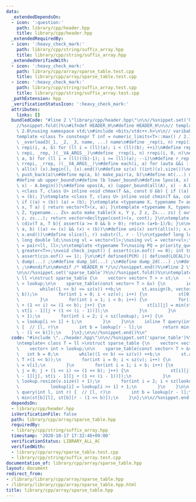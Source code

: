 ```yaml
---
data:
  _extendedDependsOn:
  - icon: ':question:'
    path: library/cpp/header.hpp
    title: library/cpp/header.hpp
  _extendedRequiredBy:
  - icon: ':heavy_check_mark:'
    path: library/cpp/string/suffix_array.hpp
    title: library/cpp/string/suffix_array.hpp
  _extendedVerifiedWith:
  - icon: ':heavy_check_mark:'
    path: library/cpp/array/sparse_table.test.cpp
    title: library/cpp/array/sparse_table.test.cpp
  - icon: ':heavy_check_mark:'
    path: library/cpp/string/suffix_array.test.cpp
    title: library/cpp/string/suffix_array.test.cpp
  _pathExtension: hpp
  _verificationStatusIcon: ':heavy_check_mark:'
  attributes:
    links: []
  bundledCode: "#line 2 \"library/cpp/header.hpp\"\n\n//%snippet.set('header')%\n\
    //%snippet.fold()%\n#ifndef HEADER_H\n#define HEADER_H\n\n// template version\
    \ 2.0\nusing namespace std;\n#include <bits/stdc++.h>\n\n// varibable settings\n\
    template <class T> constexpr T inf = numeric_limits<T>::max() / 2.1;\n\n#define\
    \ _overload3(_1, _2, _3, name, ...) name\n#define _rep(i, n) repi(i, 0, n)\n#define\
    \ repi(i, a, b) for (ll i = (ll)(a); i < (ll)(b); ++i)\n#define rep(...) _overload3(__VA_ARGS__,\
    \ repi, _rep, )(__VA_ARGS__)\n#define _rrep(i, n) rrepi(i, 0, n)\n#define rrepi(i,\
    \ a, b) for (ll i = (ll)((b)-1); i >= (ll)(a); --i)\n#define r_rep(...) _overload3(__VA_ARGS__,\
    \ rrepi, _rrep, )(__VA_ARGS__)\n#define each(i, a) for (auto &&i : a)\n#define\
    \ all(x) (x).begin(), (x).end()\n#define sz(x) ((int)(x).size())\n#define pb(a)\
    \ push_back(a)\n#define mp(a, b) make_pair(a, b)\n#define mt(...) make_tuple(__VA_ARGS__)\n\
    #define ub upper_bound\n#define lb lower_bound\n#define lpos(A, x) (lower_bound(all(A),\
    \ x) - A.begin())\n#define upos(A, x) (upper_bound(all(A), x) - A.begin())\ntemplate\
    \ <class T, class U> inline void chmax(T &a, const U &b) { if ((a) < (b)) (a)\
    \ = (b); }\ntemplate <class T, class U> inline void chmin(T &a, const U &b) {\
    \ if ((a) > (b)) (a) = (b); }\ntemplate <typename X, typename T> auto make_table(X\
    \ x, T a) { return vector<T>(x, a); }\ntemplate <typename X, typename Y, typename\
    \ Z, typename... Zs> auto make_table(X x, Y y, Z z, Zs... zs) { auto cont = make_table(y,\
    \ z, zs...); return vector<decltype(cont)>(x, cont); }\n\ntemplate <class T> T\
    \ cdiv(T a, T b){ assert(a >= 0 && b > 0); return (a+b-1)/b; }\n\n#define is_in(x,\
    \ a, b) ((a) <= (x) && (x) < (b))\n#define uni(x) sort(all(x)); x.erase(unique(all(x)),\
    \ x.end())\n#define slice(l, r) substr(l, r - l)\n\ntypedef long long ll;\ntypedef\
    \ long double ld;\nusing vl = vector<ll>;\nusing vvl = vector<vl>;\nusing pll\
    \ = pair<ll, ll>;\n\ntemplate <typename T>\nusing PQ = priority_queue<T, vector<T>,\
    \ greater<T>>;\nvoid check_input() { assert(cin.eof() == 0); int tmp; cin >> tmp;\
    \ assert(cin.eof() == 1); }\n\n#if defined(PCM) || defined(LOCAL)\n#else\n#define\
    \ dump(...) ;\n#define dump_1d(...) ;\n#define dump_2d(...) ;\n#define cerrendl\
    \ ;\n#endif\n\n#endif /* HEADER_H */\n//%snippet.end()%\n#line 2 \"library/cpp/array/sparse_table.hpp\"\
    \n\n//%snippet.set('sparse_table')%\n//%snippet.fold()%\n\ntemplate< class T =\
    \ ll >\nstruct sparse_table {\n    vector< vector< T > > st;\n    vector< int\
    \ > lookup;\n\n    sparse_table(const vector< T > &v) {\n        int b = 0;\n\
    \        while((1 << b) <= sz(v)) ++b;\n        st.assign(b, vector< T >(1 <<\
    \ b));\n        for(int i = 0; i < sz(v); i++) {\n            st[0][i] = v[i];\n\
    \        }\n        for(int i = 1; i < b; i++) {\n            for(int j = 0; j\
    \ + (1 << i) <= (1 << b); j++) {\n                st[i][j] = min(st[i - 1][j],\
    \ st[i - 1][j + (1 << (i - 1))]);\n            }\n        }\n        lookup.resize(v.size()\
    \ + 1);\n        for(int i = 2; i < sz(lookup); i++) {\n            lookup[i]\
    \ = lookup[i >> 1] + 1;\n        }\n    }\n\n    inline T query(int l, int r)\
    \ {  // [l, r)\n        int b = lookup[r - l];\n        return min(st[b][l], st[b][r\
    \ - (1 << b)]);\n    }\n};\n\n//%snippet.end()%\n"
  code: "#include \"../header.hpp\"\n\n//%snippet.set('sparse_table')%\n//%snippet.fold()%\n\
    \ntemplate< class T = ll >\nstruct sparse_table {\n    vector< vector< T > > st;\n\
    \    vector< int > lookup;\n\n    sparse_table(const vector< T > &v) {\n     \
    \   int b = 0;\n        while((1 << b) <= sz(v)) ++b;\n        st.assign(b, vector<\
    \ T >(1 << b));\n        for(int i = 0; i < sz(v); i++) {\n            st[0][i]\
    \ = v[i];\n        }\n        for(int i = 1; i < b; i++) {\n            for(int\
    \ j = 0; j + (1 << i) <= (1 << b); j++) {\n                st[i][j] = min(st[i\
    \ - 1][j], st[i - 1][j + (1 << (i - 1))]);\n            }\n        }\n       \
    \ lookup.resize(v.size() + 1);\n        for(int i = 2; i < sz(lookup); i++) {\n\
    \            lookup[i] = lookup[i >> 1] + 1;\n        }\n    }\n\n    inline T\
    \ query(int l, int r) {  // [l, r)\n        int b = lookup[r - l];\n        return\
    \ min(st[b][l], st[b][r - (1 << b)]);\n    }\n};\n\n//%snippet.end()%\n"
  dependsOn:
  - library/cpp/header.hpp
  isVerificationFile: false
  path: library/cpp/array/sparse_table.hpp
  requiredBy:
  - library/cpp/string/suffix_array.hpp
  timestamp: '2020-10-17 17:32:46+09:00'
  verificationStatus: LIBRARY_ALL_AC
  verifiedWith:
  - library/cpp/array/sparse_table.test.cpp
  - library/cpp/string/suffix_array.test.cpp
documentation_of: library/cpp/array/sparse_table.hpp
layout: document
redirect_from:
- /library/library/cpp/array/sparse_table.hpp
- /library/library/cpp/array/sparse_table.hpp.html
title: library/cpp/array/sparse_table.hpp
---
```

